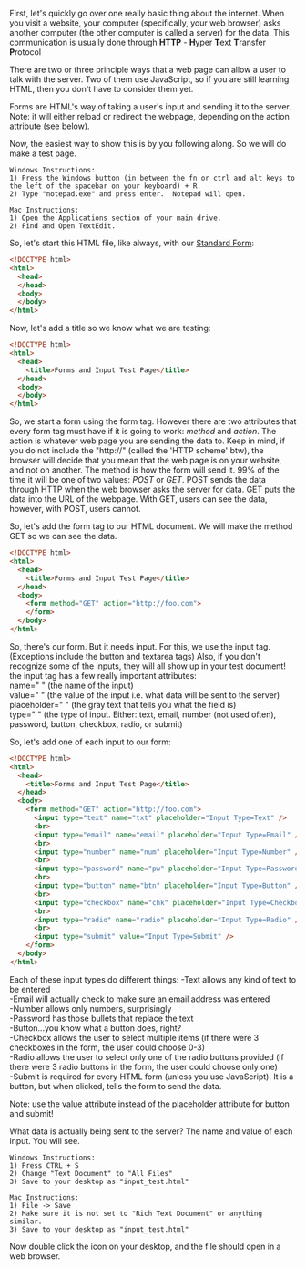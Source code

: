 First, let's quickly go over one really basic thing about the internet.  When you visit a website, your computer (specifically, your web browser) asks another computer (the other computer is called a server) for the data.  This communication is usually done through **HTTP** - **H**yper **T**ext **T**ransfer **P**rotocol

There are two or three principle ways that a web page can allow a user to talk with the server.  Two of them use JavaScript, so if you are still learning HTML, then you don't have to consider them yet.

Forms are HTML's way of taking a user's input and sending it to the server.  Note: it will either reload or redirect the webpage, depending on the action attribute (see below).

Now, the easiest way to show this is by you following along.  So we will do make a test page.

```
Windows Instructions:
1) Press the Windows button (in between the fn or ctrl and alt keys to the left of the spacebar on your keyboard) + R.
2) Type "notepad.exe" and press enter.  Notepad will open.

Mac Instructions:
1) Open the Applications section of your main drive.
2) Find and Open TextEdit.
```

So, let's start this HTML file, like always, with our <a href="https://github.com/AirPenn/MS-Coding-Club/blob/master/HTML/standard_form.md">Standard Form</a>:
```html
<!DOCTYPE html>
<html>
  <head>
  </head>
  <body>
  </body>
</html>
```

Now, let's add a title so we know what we are testing:
```html
<!DOCTYPE html>
<html>
  <head>
    <title>Forms and Input Test Page</title>
  </head>
  <body>
  </body>
</html>
```

So, we start a form using the form tag.  However there are two attributes that every form tag must have if it is going to work: *method* and *action*.
The action is whatever web page you are sending the data to.  Keep in mind, if you do not include the "http://" (called the 'HTTP scheme' btw), the browser will decide that you mean that the web page is on your website, and not on another.
The method is how the form will send it.  99% of the time it will be one of two values: *POST* or *GET*.  POST sends the data through HTTP when the web browser asks the server for data.  GET puts the data into the URL of the webpage.  With GET, users can see the data, however, with POST, users cannot.

So, let's add the form tag to our HTML document.  We will make the method GET so we can see the data.
```html
<!DOCTYPE html>
<html>
  <head>
    <title>Forms and Input Test Page</title>
  </head>
  <body>
    <form method="GET" action="http://foo.com">
    </form>
  </body>
</html>
```

So, there's our form.  But it needs input.  For this, we use the input tag.  (Exceptions include the button and textarea tags)  Also, if you don't recognize some of the inputs, they will all show up in your test document!  
the input tag has a few really important attributes:  
name=" " (the name of the input)  
value=" " (the value of the input i.e. what data will be sent to the server)  
placeholder=" " (the gray text that tells you what the field is)  
type=" " (the type of input.  Either: text, email, number (not used often), password, button, checkbox, radio, or submit)

So, let's add one of each input to our form:
```html
<!DOCTYPE html>
<html>
  <head>
    <title>Forms and Input Test Page</title>
  </head>
  <body>
    <form method="GET" action="http://foo.com">
      <input type="text" name="txt" placeholder="Input Type=Text" />
      <br>
      <input type="email" name="email" placeholder="Input Type=Email" />
      <br>
      <input type="number" name="num" placeholder="Input Type=Number" />
      <br>
      <input type="password" name="pw" placeholder="Input Type=Password" />
      <br>
      <input type="button" name="btn" placeholder="Input Type=Button" />
      <br>
      <input type="checkbox" name="chk" placeholder="Input Type=Checkbox" />
      <br>
      <input type="radio" name="radio" placeholder="Input Type=Radio" />
      <br>
      <input type="submit" value="Input Type=Submit" />
    </form>
  </body>
</html>
```

Each of these input types do different things:
-Text allows any kind of text to be entered  
-Email will actually check to make sure an email address was entered  
-Number allows only numbers, surprisingly  
-Password has those bullets that replace the text  
-Button...you know what a button does, right?  
-Checkbox allows the user to select multiple items (if there were 3 checkboxes in the form, the user could choose 0-3)  
-Radio allows the user to select only one of the radio buttons provided (if there were 3 radio buttons in the form, the user could choose only one)  
-Submit is required for every HTML form (unless you use JavaScript).  It is a button, but when clicked, tells the form to send the data.  

Note: use the value attribute instead of the placeholder attribute for button and submit!

What data is actually being sent to the server?  The name and value of each input.  You will see.

```
Windows Instructions:
1) Press CTRL + S
2) Change "Text Document" to "All Files"
3) Save to your desktop as "input_test.html"

Mac Instructions:
1) File -> Save
2) Make sure it is not set to "Rich Text Document" or anything similar.
3) Save to your desktop as "input_test.html"
```
Now double click the icon on your desktop, and the file should open in a web browser.
